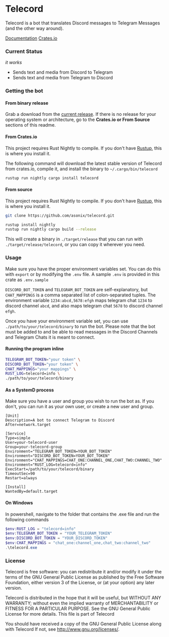 # Telecord

Telecord is a bot that translates Discord messages to Telegram Messages (and the other way around).

[Documentation](https://docs.rs/telecord)
[Crates.io](https://crates.io/crates/telecord)

### Current Status
_it works_

- Sends text and media from Discord to Telegram
- Sends text and media from Telegram to Discord

### Getting the bot
#### From binary release
Grab a download from the [current release](https://github.com/asonix/telecord/releases). If there is no release for your operating system or architecture, go to the **Crates.io or From Source** sections of this readme.

#### From Crates.io
This project requires Rust Nightly to compile. If you don't have [Rustup](https://www.rustup.rs/), this is where you install it.

The following command will download the latest stable version of Telecord from crates.io, compile it, and install the binary to `~/.cargo/bin/telecord`
```bash
rustup run nightly cargo install telecord
```

#### From source
This project requires Rust Nightly to compile. If you don't have [Rustup](https://www.rustup.rs/), this is where you install it.

```bash
git clone https://github.com/asonix/telecord.git

rustup install nightly
rustup run nightly cargo build --release
```
This will create a binary in `./target/release` that you can run with `./target/release/telecord`, or you can copy it wherever you need.

### Usage
Make sure you have the proper environment variables set. You can do this with `export` or by modifying the `.env` file. A sample `.env` is provided in this crate as `.env.sample`

`DISCORD_BOT_TOKEN` and `TELEGRAM_BOT_TOKEN` are self-explanatory, but `CHAT_MAPPINGS` is a comma separated list of colon-separated tuples. The environment variable `1234:abcd,5678:efgh` maps telegram chat `1234` to discord channel `abcd`, and also maps telegram chat `5678` to discord channel `efgh`.

Once you have your environment variable set, you can use `./path/to/your/telecord/binary` to run the bot. Please note that the bot must be added to and be able to read messages in the Discord Channels and Telegram Chats it is meant to connect.

#### Running the program inline
```bash
TELEGRAM_BOT_TOKEN="your token" \
DISCORD_BOT_TOKEN="your token" \
CHAT_MAPPINGS="your mappings" \
RUST_LOG=telecord=info \
./path/to/your/telecord/binary
```

#### As a SystemD process
Make sure you have a user and group you wish to run the bot as. If you don't, you can run it as your own user, or create a new user and group.
```
[Unit]
Description=A bot to connect Telegram to Discord
After=network.target

[Service]
Type=simple
User=your-telecord-user
Group=your-telecord-group
Environment="TELEGRAM_BOT_TOKEN=YOUR_BOT_TOKEN"
Environment="DISCORD_BOT_TOKEN=YOUR_BOT_TOKEN"
Environment="CHAT_MAPPINGS=CHAT_ONE:CHANNEL_ONE,CHAT_TWO:CHANNEL_TWO"
Environment="RUST_LOG=telecord=info"
ExecStart=/path/to/your/telecord/binary
TimeoutSec=90
Restart=always

[Install]
WantedBy=default.target
```

#### On Windows
In powershell, navigate to the folder that contains the .exe file and run the following commands
```powershell
$env:RUST_LOG = "telecord=info"
$env:TELEGRAM_BOT_TOKEN = "YOUR_TELEGRAM_TOKEN"
$env:DISCORD_BOT_TOKEN = "YOUR_DISCORD_TOKEN"
$env:CHAT_MAPPINGS = "chat_one:channel_one,chat_two:channel_two"
.\telecord.exe
```
### License

Telecord is free software: you can redistribute it and/or modify it under the terms of the GNU General Public License as published by the Free Software Foundation, either version 3 of the License, or (at your option) any later version.

Telecord is distributed in the hope that it will be useful, but WITHOUT ANY WARRANTY; without even the implied warranty of MERCHANTABILITY or FITNESS FOR A PARTICULAR PURPOSE. See the GNU General Public License for more details. This file is part of Telecord

You should have received a copy of the GNU General Public License along with Telecord If not, see http://www.gnu.org/licenses/.

